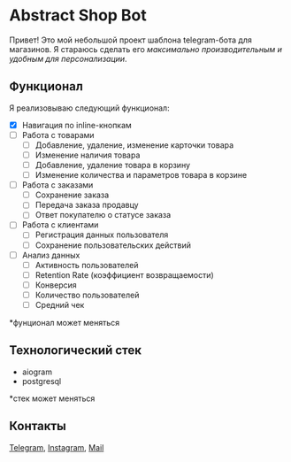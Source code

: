# Abstract Shop Bot

Привет! Это мой небольшой проект шаблона telegram-бота для магазинов.
Я стараюсь сделать его *максимально производительным и удобным для персонализации*.

## Функционал

Я реализовываю следующий функционал:
*[x] Навигация по inline-кнопкам
*[ ] Работа с товарами
  *[ ] Добавление, удаление, изменение карточки товара
  *[ ] Изменение наличия товара
  *[ ] Добавление, удаление товара в корзину
  *[ ] Изменение количества и параметров товара в корзине
*[ ] Работа с заказами
  * [ ] Сохранение заказа
  * [ ] Передача заказа продавцу
  * [ ] Ответ покупателю о статусе заказа
*[ ] Работа с клиентами
  * [ ] Регистрация данных пользователя
  * [ ] Сохранение пользовательских действий
*[ ] Анализ данных
  * [ ] Активность пользователей
  * [ ] Retention Rate (коэффициент возвращаемости)
  * [ ] Конверсия
  * [ ] Количество пользователей
  * [ ] Средний чек

*фунционал может меняться

## Технологический стек

* aiogram
* postgresql

*стек может меняться

## Контакты

[Telegram](t.me/grpui), [Instagram](instagram.com/grpui/), [Mail](mail:grpui.contact@gmail.com)